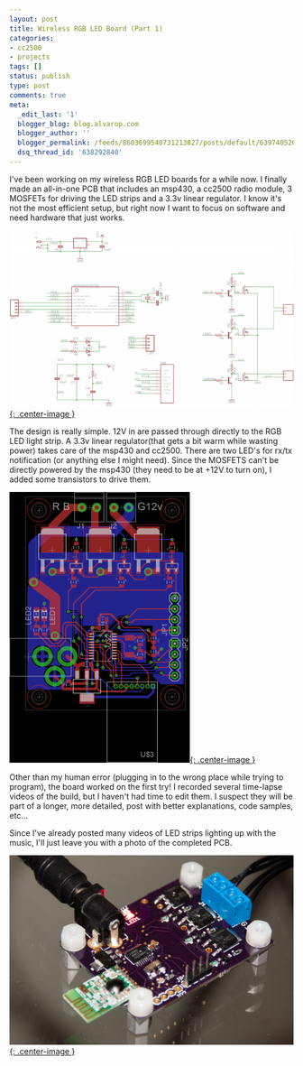 ```yaml
---
layout: post
title: Wireless RGB LED Board (Part 1)
categories:
- cc2500
- projects
tags: []
status: publish
type: post
comments: true
meta:
  _edit_last: '1'
  blogger_blog: blog.alvarop.com
  blogger_author: ''
  blogger_permalink: /feeds/8603699540731213827/posts/default/6397405268358022958
  dsq_thread_id: '638292840'
---
```

I've been working on my wireless RGB LED boards for a while now. I finally made an all-in-one PCB that includes an msp430, a cc2500 radio module, 3 MOSFETs for driving the LED strips and a 3.3v linear regulator. I know it's not the most efficient setup, but right now I want to focus on software and need hardware that just works.

[![](/images/wp/wirelessRGBv1Schem-640x399.png){: .center-image }](/images/wp/wirelessRGBv1Schem.png)

The design is really simple. 12V in are passed through directly to the RGB LED light strip. A 3.3v linear regulator(that gets a bit warm while wasting power) takes care of the msp430 and cc2500. There are two LED's for rx/tx notification (or anything else I might need). Since the MOSFETS can't be directly powered by the msp430 (they need to be at +12V to turn on), I added some transistors to drive them.

[![](/images/wp/wirelessRGBv1PCB-320x480.png){: .center-image }](/images/wp/wirelessRGBv1PCB.png)

Other than my human error (plugging in to the wrong place while trying to program), the board worked on the first try! I recorded several time-lapse videos of the build, but I haven't had time to edit them. I suspect they will be part of a longer, more detailed, post with better explanations, code samples, etc...

Since I've already posted many videos of LED strips lighting up with the music, I'll just leave you with a photo of the completed PCB.

[![](/images/wp/IMG_5036-640x426.jpg){: .center-image }](/images/wp/IMG_5036.jpg)
